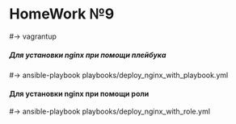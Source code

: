 # HomeWork №9

#-> vagrantup

##### Для установки nginx при помощи плейбука

#-> ansible-playbook playbooks/deploy_nginx_with_playbook.yml

#### Для установки nginx при помощи роли

#-> ansible-playbook playbooks/deploy_nginx_with_role.yml 
